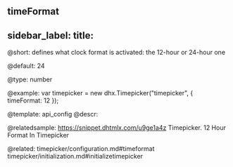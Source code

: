 timeFormat
---
sidebar_label: 
title: 
---          

@short: 
defines what clock format is activated: the 12-hour or 24-hour one


@default:
24


@type: number

@example: 
var timepicker = new dhx.Timepicker("timepicker", {
	timeFormat: 12
});


@template:	api_config
@descr: 


@relatedsample: https://snippet.dhtmlx.com/u9ge1a4z	Timepicker. 12 Hour Format In Timepicker

@related: timepicker/configuration.md#timeformat
timepicker/initialization.md#initializetimepicker